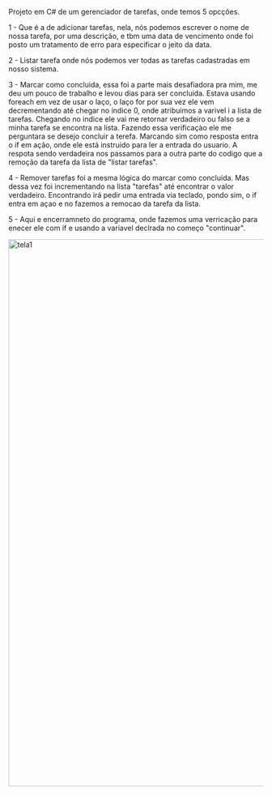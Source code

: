 Projeto em C# de um gerenciador de tarefas, onde temos 5 opcções.

1 - Que é a de adicionar tarefas, nela, nós podemos escrever o nome de nossa tarefa, por uma descrição, e tbm uma data de vencimento onde foi posto um tratamento de erro para especificar o jeito da data.

2 - Listar tarefa onde nós podemos ver todas as tarefas cadastradas em nosso sistema.

3 - Marcar como concluida, essa foi a parte mais desafiadora pra mim, me deu um pouco de trabalho e levou dias para ser concluida. Estava usando foreach em vez de usar o laço, o laço for por sua vez
ele vem decrementando até chegar no indice 0, onde atribuimos a varivel i a lista de tarefas. Chegando no indice ele vai me retornar verdadeiro ou falso se a minha tarefa se encontra na lista.
Fazendo essa verificaçào ele me perguntara se desejo concluir a terefa. Marcando sim como resposta entra o if em ação, onde ele está instruido para ler a entrada do usuario. A respota sendo verdadeira
nos passamos para a outra parte do codigo que a remoção da tarefa da lista de "listar tarefas".

4 - Remover tarefas foi a mesma lógica do marcar como concluida. Mas dessa vez foi incrementando na lista "tarefas" até encontrar o valor verdadeiro. Encontrando irá pedir uma entrada via teclado, 
pondo sim, o if entra em açao e no fazemos a remocao da tarefa da lista.

5 - Aqui e encerramneto do programa, onde fazemos uma verricação para enecer ele com if e usando a variavel declrada no começo "continuar".

<img width="1919" height="1080" alt="tela1" src="https://github.com/user-attachments/assets/2934e731-b154-45cf-8154-1e4dee3b5eee" />
